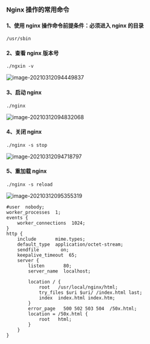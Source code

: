 ### Nginx 操作的常用命令

#### 1、使用 nginx 操作命令前提条件：必须进入 nginx 的目录

`/usr/sbin`

#### 2、查看 nginx 版本号

`./ngxin -v`

![image-20210312094449837](C:\Users\李祥鸿\AppData\Roaming\Typora\typora-user-images\image-20210312094449837.png)

#### 3、启动 nginx

`./nginx`

![image-20210312094832068](C:\Users\李祥鸿\AppData\Roaming\Typora\typora-user-images\image-20210312094832068.png)

#### 4、关闭 nginx

`./nginx -s stop`

![image-20210312094718797](C:\Users\李祥鸿\AppData\Roaming\Typora\typora-user-images\image-20210312094718797.png)



#### 5、重加载 nginx

`./nginx -s reload`

![image-20210312095355319](C:\Users\李祥鸿\AppData\Roaming\Typora\typora-user-images\image-20210312095355319.png)











































```shell
#user  nobody;
worker_processes  1;
events {
    worker_connections  1024;
}
http {
    include       mime.types;
    default_type  application/octet-stream;
    sendfile        on;
    keepalive_timeout  65;
    server {
        listen       80;
        server_name  localhost;

        location / {
            root   /usr/local/nginx/html;
            try_files $uri $uri/ /index.html last;
            index  index.html index.htm;
        }
        error_page   500 502 503 504  /50x.html;
        location = /50x.html {
            root   html;
        }
    }
}

```













